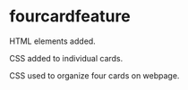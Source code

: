 # fourcardfeature

HTML elements added.

CSS added to individual cards.

CSS used to organize four cards on webpage.
